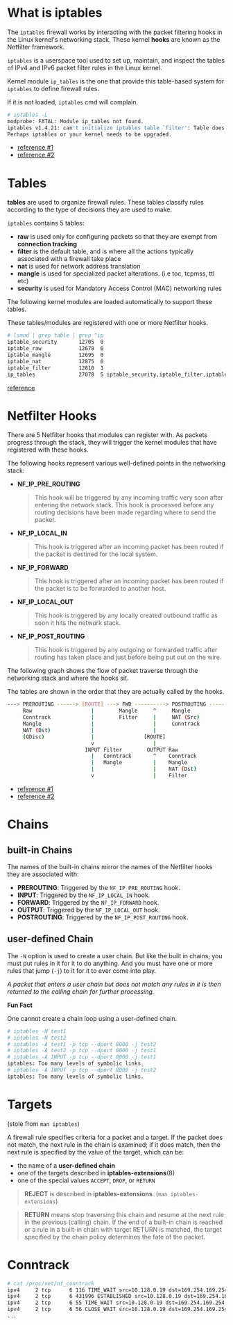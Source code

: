 # What is iptables

The `iptables` firewall works by interacting with the packet filtering hooks in the Linux kernel's networking stack. These kernel **hooks** are known as the Netfilter framework.

`iptables` is a userspace tool used to set up, maintain, and inspect the tables of IPv4 and IPv6 packet filter rules in the Linux kernel.

Kernel module `ip_tables` is the one that provide this table-based system for `iptables` to define firewall rules.

If it is not loaded, `iptables` cmd will complain.

```sh
# iptables -L
modprobe: FATAL: Module ip_tables not found.
iptables v1.4.21: can't initialize iptables table `filter': Table does not exist (do you need to insmod?)
Perhaps iptables or your kernel needs to be upgraded.
```

* [reference #1](https://www.digitalocean.com/community/tutorials/a-deep-dive-into-iptables-and-netfilter-architecture)
* [reference #2](https://cateee.net/lkddb/web-lkddb/IP_NF_RAW.html)

# Tables

**tables** are used to organize firewall rules. These tables classify rules according to the type of decisions they are used to make.

`iptables` contains 5 tables:

* **raw** is used only for configuring packets so that they are exempt from **connection tracking**
* **filter** is the default table, and is where all the actions typically associated with a firewall take place
* **nat** is used for network address translation
* **mangle** is used for specialized packet alterations. (i.e toc, tcpmss, ttl etc)
* **security** is used for Mandatory Access Control (MAC) networking rules

The following kernel modules are loaded automatically to support these tables.

These tables/modules are registered with one or more Netfilter hooks.

```sh
# lsmod | grep table | grep ^ip
iptable_security       12705  0
iptable_raw            12678  0
iptable_mangle         12695  0
iptable_nat            12875  0
iptable_filter         12810  1
ip_tables              27078  5 iptable_security,iptable_filter,iptable_mangle,iptable_nat,iptable_raw
```

[reference](https://lwn.net/Articles/267140/)

# Netfilter Hooks


There are 5 Netfilter hooks that modules can register with. As packets progress through the stack, they will trigger the kernel modules that have registered with these hooks.

The following hooks represent various well-defined points in the networking stack:

* **NF_IP_PRE_ROUTING**
  > This hook will be triggered by any incoming traffic very soon after entering the network stack. This hook is processed before any routing decisions have been made regarding where to send the packet.

* **NF_IP_LOCAL_IN**
  > This hook is triggered after an incoming packet has been routed if the packet is destined for the local system.

* **NF_IP_FORWARD**
  > This hook is triggered after an incoming packet has been routed if the packet is to be forwarded to another host.

* **NF_IP_LOCAL_OUT**
  > This hook is triggered by any locally created outbound traffic as soon it hits the network stack.

* **NF_IP_POST_ROUTING**
  > This hook is triggered by any outgoing or forwarded traffic after routing has taken place and just before being put out on the wire.

The following graph shows the flow of packet traverse through the networking stack and where the hooks sit.

The tables are shown in the order that they are actually called by the hooks.

```sh
---> PREROUTING ------> [ROUTE] ---> FWD ----------> POSTROUTING ------>
     Raw                   |        Mangle     ^     Mangle
     Conntrack             |        Filter     |     NAT (Src)
     Mangle                |                   |     Conntrack
     NAT (Dst)             |                   |
     (QDisc)               |                [ROUTE]
                           v                   |
                         INPUT Filter        OUTPUT Raw
                           |   Conntrack       ^    Conntrack
                           |   Mangle          |    Mangle
                           |                   |    NAT (Dst)
                           v                   |    Filter
```

* [reference #1](https://www.netfilter.org/documentation/HOWTO/netfilter-hacking-HOWTO-3.html)
* [reference #2](https://www.digitalocean.com/community/tutorials/a-deep-dive-into-iptables-and-netfilter-architecture)

# Chains

## built-in Chains

The names of the built-in chains mirror the names of the Netfilter hooks they are associated with:

* **PREROUTING**: Triggered by the `NF_IP_PRE_ROUTING` hook.
* **INPUT**: Triggered by the `NF_IP_LOCAL_IN` hook.
* **FORWARD**: Triggered by the `NF_IP_FORWARD` hook.
* **OUTPUT**: Triggered by the `NF_IP_LOCAL_OUT` hook.
* **POSTROUTING**: Triggered by the `NF_IP_POST_ROUTING` hook.

## user-defined Chain

The `-N` option is used to create a user chain. But like the built in chains, you must put rules in it for it to do anything. And you must have one or more rules that jump (`-j`) to it for it to ever come into play.

*A packet that enters a user chain but does not match any rules in it is then returned to the calling chain for further processing.*

**Fun Fact**

One cannot create a chain loop using a user-defined chain.

```sh
# iptables -N test1
# iptables -N test2
# iptables -A test1 -p tcp --dport 8000 -j test2
# iptables -A test2 -p tcp --dport 8000 -j test1
# iptables -A INPUT -p tcp --dport 8000 -j test1
iptables: Too many levels of symbolic links.
# iptables -A INPUT -p tcp --dport 8000 -j test2
iptables: Too many levels of symbolic links.
```

# Targets

(stole from `man iptables`)

A firewall rule specifies criteria for a packet and a target.  If the packet does not match, the next rule in the chain is examined; if it does match, then the next rule is specified by the value of the target, which can be:

* the name of a **user-defined chain**
* one of the targets described in **iptables-extensions**(8)
* one of the special values `ACCEPT`, `DROP`, or `RETURN`

> **REJECT** is described in **iptables-extensions**. (`man iptables-extensions`)

> **RETURN** means stop traversing this chain and resume at the next rule in the previous (calling) chain. If the end of a built-in chain is reached or a rule in a built-in chain with target RETURN is matched, the target specified by the chain policy determines the fate of the packet.

# Conntrack

```sh
# cat /proc/net/nf_conntrack
ipv4     2 tcp      6 116 TIME_WAIT src=10.128.0.19 dst=169.254.169.254 sport=57724 dport=80 src=169.254.169.254 dst=10.128.0.19 sport=80 dport=57724 [ASSURED] mark=0 secctx=system_u:object_r:unlabeled_t:s0 zone=0 use=2
ipv4     2 tcp      6 431996 ESTABLISHED src=10.128.0.19 dst=169.254.169.254 sport=57734 dport=80 src=169.254.169.254 dst=10.128.0.19 sport=80 dport=57734 [ASSURED] mark=0 secctx=system_u:object_r:unlabeled_t:s0 zone=0 use=2
ipv4     2 tcp      6 55 TIME_WAIT src=10.128.0.19 dst=169.254.169.254 sport=57722 dport=80 src=169.254.169.254 dst=10.128.0.19 sport=80 dport=57722 [ASSURED] mark=0 secctx=system_u:object_r:unlabeled_t:s0 zone=0 use=2
ipv4     2 tcp      6 56 CLOSE_WAIT src=10.128.0.19 dst=169.254.169.254 sport=57730 dport=80 src=169.254.169.254 dst=10.128.0.19 sport=80 dport=57730 [ASSURED] mark=0 secctx=system_u:object_r:unlabeled_t:s0 zone=0 use=2
...
```
